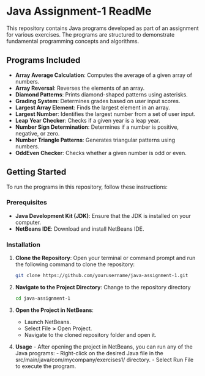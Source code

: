 # Java Assignment-1 ReadMe

This repository contains Java programs developed as part of an assignment for various exercises. The programs are structured to demonstrate fundamental programming concepts and algorithms.

## Programs Included

- **Array Average Calculation**: Computes the average of a given array of numbers.
- **Array Reversal**: Reverses the elements of an array.
- **Diamond Patterns**: Prints diamond-shaped patterns using asterisks.
- **Grading System**: Determines grades based on user input scores.
- **Largest Array Element**: Finds the largest element in an array.
- **Largest Number**: Identifies the largest number from a set of user input.
- **Leap Year Checker**: Checks if a given year is a leap year.
- **Number Sign Determination**: Determines if a number is positive, negative, or zero.
- **Number Triangle Patterns**: Generates triangular patterns using numbers.
- **OddEven Checker**: Checks whether a given number is odd or even.

## Getting Started

To run the programs in this repository, follow these instructions:

### Prerequisites

- **Java Development Kit (JDK)**: Ensure that the JDK is installed on your computer. 
- **NetBeans IDE**: Download and install NetBeans IDE.

### Installation

1. **Clone the Repository**:
   Open your terminal or command prompt and run the following command to clone the repository:

   ```bash
   git clone https://github.com/yourusername/java-assignment-1.git

 2. **Navigate to the Project Directory**:
    Change to the repository directory

    ```bash
    cd java-assignment-1

 3. **Open the Project in NetBeans**:
    - Launch NetBeans.
    - Select File **>** Open Project.
    - Navigate to the cloned repository folder and open it.
   
  4. **Usage**
    - After opening the project in NetBeans, you can run any of the Java programs:
    - Right-click on the desired Java file in the src/main/java/com/mycompany/exercises1/ directory.
    - Select Run File to execute the program.
